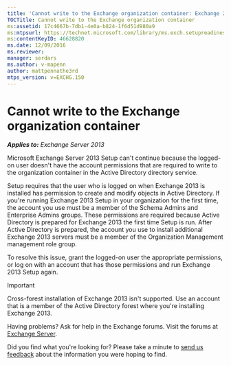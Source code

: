 ```yaml
---
title: 'Cannot write to the Exchange organization container: Exchange 2013 Help'
TOCTitle: Cannot write to the Exchange organization container
ms:assetid: 17c4667b-7db1-4e0a-b824-1f6d51d980a9
ms:mtpsurl: https://technet.microsoft.com/library/ms.exch.setupreadiness.globalserverinstall(v=EXCHG.150)
ms:contentKeyID: 46628820
ms.date: 12/09/2016
ms.reviewer: 
manager: serdars
ms.author: v-mapenn
author: mattpennathe3rd
mtps_version: v=EXCHG.150
---
```


# Cannot write to the Exchange organization container

_**Applies to:** Exchange Server 2013_

Microsoft Exchange Server 2013 Setup can't continue because the logged-on user doesn't have the account permissions that are required to write to the organization container in the Active Directory directory service.

Setup requires that the user who is logged on when Exchange 2013 is installed has permission to create and modify objects in Active Directory. If you're running Exchange 2013 Setup in your organization for the first time, the account you use must be a member of the Schema Admins and Enterprise Admins groups. These permissions are required because Active Directory is prepared for Exchange 2013 the first time Setup is run. After Active Directory is prepared, the account you use to install additional Exchange 2013 servers must be a member of the Organization Management management role group.

To resolve this issue, grant the logged-on user the appropriate permissions, or log on with an account that has those permissions and run Exchange 2013 Setup again.

> [!IMPORTANT]
> Cross-forest installation of Exchange 2013 isn't supported. Use an account that is a member of the Active Directory forest where you're installing Exchange 2013.

Having problems? Ask for help in the Exchange forums. Visit the forums at [Exchange Server](https://go.microsoft.com/fwlink/p/?linkid=60612).

Did you find what you're looking for? Please take a minute to [send us feedback](mailto:exsetuphelpfeedback@microsoft.com?subject=exchange%202013%20setup%20help%20feedback) about the information you were hoping to find.
